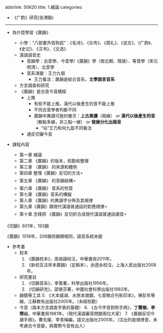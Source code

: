 abbrlink: 50620
title: 1.緒論
categories:
  - 《广韵》研究(张渭毅)
---

- 為什麼學習《廣韻》
	- 小學：“八部書外皆狗屁”：《毛诗》、《左传》、《周礼》、《说文》、《广韵》、《史记》、《汉书》、《文选》
	- 漢語語音史
		- 音韻學：古音學、今音學/《廣韻》學（南北朝、隋唐）、等音學（宋元明清）、北音學
		- 音系演變：王力九個
			- 王力看法：廣韻是綜合音系，**文學語言音系**
	- 方言調查和研究
	- 《廣韻》是古音今音橋樑
		- 上推
			- 有些不能上推。漢代以後產生的音不能上推
			- 不同古音學者判斷不同
			- 廣韻中異讀可能的層次：**上古異讀**（兩線） or **漢代以後產生的音**（散點多線，非三點一線） or **發展分化出兩音**
				- “坫”王力和何九盈不同看法
		- 通反切審今音

- 課程內容
	- 第一章 緒論
	- ﻿第二章 《廣韻》的版本，校勘和整理
	- ﻿第三章 （廣韻》 的來源和體例
	- ﻿第四章 整理《廣韻》反切的方法⭐️
	- ﻿第五章 《廣韻》 的音韻結構⭐️
	- ﻿第六章 《廣韻》 音系的性質
	- ﻿第七章 《廣韻》音系的構擬
	- ﻿第人章 《廣韻》的異讀字分佈及其規律
	- ﻿第九章《廣韻》跟現代漢語普通話的對應規律⭐️
	- ﻿第十章 怎樣把 《廣韻》反切折合成現代漢語普通話讀音⭐️

《切韻》601年，193韻

《廣韻》1018年，206韻但韻類相同，語音系統未變

- 參考書
	- 校本
		1. 《廣韻校本》，周祖謨校注，中華書局2011年。
		2. 《新校互注宋本廣韻》（定稿本），余迺永校注，上海人民出版社2008年。
	- 研究書目
		1. 《切韻音系》，李策著，科學出版社1956年。
		2. 《切韻研充》，邵榮芬著，中國社會科學出版社1982年。
	- 韻鏡等工具
		5. 《大本威湖、水旅本旗鏡、七音略合刊影印本》，陳彭年等縮，江蘇教有出版社2005年。（未經校勘）
	- 今音（兩本方言調查字表的基礎）
		6. 《古今字音對照手两》，**丁聲樹、李榮**編，中華書局1981年。（現代漢語審音問題兩位大家）
		7. 《廣韻反切今讀手冊》。曹先擢、李青梅編，語文出版社2005年。（注出的是規律音，未考慮古今音變，與實際今音有出入）
